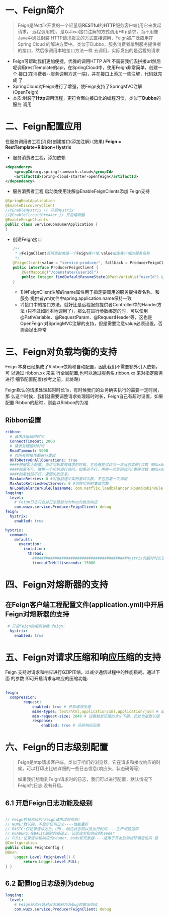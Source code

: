 # **一、Feign**简介

> Feign是*Netflix*开发的一个轻量级**RESTful**的**HTTP**服务客户端(用它来发起请求， 远程调用的)，是以Java接口注解的方式调用Http请求，而不用像Java中通过封装 HTTP请求报文的方式直接调用，Feign被广泛应用在Spring Cloud 的解决方案中。类似于Dubbo，服务消费者拿到服务提供者的接口，然后像调用本地接口方法一样 去调用，实际发出的是远程的请求

+ Feign可帮助我们更加便捷，优雅的调用HTTP API:不需要我们去拼接url然后 呢调用restTemplate的api，在SpringCloud中，使用Feign非常简单，创建一个 接口(在消费者--服务调用方这一端)，并在接口上添加一些注解，代码就完成 了
+ SpringCloud对Feign进行了增强，使Feign支持了SpringMVC注解 (OpenFeign)
+ 本质:封装了**Http**调用流程，更符合面向接口化的编程习惯，类似于**Dubbo**的服务 调用

# 二、**Feign**配置应用

在服务调用者工程(消费)创建接口(添加注解) (效果) **Feign = RestTemplate+Ribbon+Hystrix**

+ 服务消费者工程，添加依赖

``` xml
<dependency>
    <groupId>org.springframework.cloud</groupId>
    <artifactId>spring-cloud-starter-openfeign</artifactId>
</dependency>
```

+ 服务消费者工程 启动类使用注解@EnableFeignClients添加 Feign支持

``` java
@SpringBootApplication
@EnableDiscoveryClient
//@EnableHystrix // 开启Hystrix
//@EnableCircuitBreaker // 开启熔断器
@EnableFeignClients
public class ServiceConsumerApplication {
}
```

+ 创建Feign接口

  ``` java
  /**
   * @FeignClient表明当前类是一个Feign客户端,value指定客户端的服务名称
   */
  @FeignClient(value = "service-producer", fallback = ProducerFeignClientFallback.class, path = "/resume")
  public interface ProducerFeignClient {
      @GetMapping("/openstate/{userId}")
      public Integer findDefaultResumeState(@PathVariable("userId") Long userId);
  }
  ```

  + 1)@FeignClient注解的name属性用于指定要调用的服务提供者名称，和服务 提供者yml文件中spring.application.name保持一致
  + 2)接口中的接口方法，就好比是远程服务提供者Controller中的Hander方法 (只不过如同本地调用了)，那么在进行参数绑定的时，可以使用 @PathVariable、@RequestParam、@RequestHeader等，这也是OpenFeign 对SpringMVC注解的支持，但是需要注意value必须设置，否则会抛出异常

# 三、**Feign**对负载均衡的支持

Feign 本身已经集成了Ribbon依赖和自动配置，因此我们不需要额外引入依赖，可 以通过 ribbon.xx 来进 行全局配置,也可以通过服务名.ribbon.xx 来对指定服务进行 细节配置配置(参考之前，此处略)

Feign默认的请求处理超时时⻓1s，有时候我们的业务确实执行的需要一定时间，那 么这个时候，我们就需要调整请求处理超时时⻓，Feign自己有超时设置，如果配置 Ribbon的超时，则会以Ribbon的为准

## **Ribbon**设置

``` yaml
ribbon:
  # 请求连接超时时间
  ConnectTimeout: 2000
  # 请求处理超时时间
  ReadTimeout: 5000
  # 对所有的操作都进行重试
  OkToRetryOnAllOperations: true
  ####根据如上配置，当访问到故障请求的时候，它会再尝试访问一次当前实例(次数 由MaxAutoRetries配置)，
  ####如果不行，就换一个实例进行访问，如果还不行，再换一次实例访问(更换次数 由MaxAutoRetriesNextServer配置)，
  ####如果依然不行，返回失败信息。
  MaxAutoRetries: 0 #对当前选中实例重试次数，不包括第一次调用
  MaxAutoRetriesNextServer: 0 #切换实例的重试次数
  NFLoadBalancerRuleClassName: com.netflix.loadbalancer.RoundRobinRule #负载策略调整
logging:
  level:
    # Feign日志只会对日志级别为debug的做出响应
    com.wuzx.service.ProducerFeignClient: debug
feign:
  hystrix:
    enabled: true

hystrix:
  command:
    default:
      execution:
        isolation:
          thread:
            ##########################################Hystrix的超时时⻓设置
            timeoutInMilliseconds: 15000
```



# 四、**Feign**对熔断器的支持

## 在Feign客户端工程配置文件(application.yml)中开启Feign对熔断器的支持

``` yaml
 # 开启Feign的熔断功能 feign:
  hystrix:
    enabled: true
```

# 五、**Feign**对请求压缩和响应压缩的支持

Feign 支持对请求和响应进行GZIP压缩，以减少通信过程中的性能损耗。通过下面 的参数 即可开启请求与响应的压缩功能:

``` yaml
 
feign:
  compression:
		request:
			enabled: true # 开启请求压缩
			mime-types: text/html,application/xml,application/json # 设置压缩的数据类型，此处也是默认值
			min-request-size: 2048 # 设置触发压缩的大小下限，此处也是默认值
			response:
				enabled: true # 开启响应压缩
```

# 六、**Feign**的日志级别配置

> Feign是http请求客户端，类似于咱们的浏览器，它在请求和接收响应的时候，可以打印出比较详细的一些日志信息(响应头，状态码等等)
>
> 如果我们想看到Feign请求时的日志，我们可以进行配置，默认情况下Feign的日志 没有开启。

## 6.1  开启Feign日志功能及级别

``` java
 
// Feign的日志级别(Feign请求过程信息)
// NONE:默认的，不显示任何日志----性能最好
// BASIC:仅记录请求方法、URL、响应状态码以及执行时间----生产问题追踪
// HEADERS:在BASIC级别的基础上，记录请求和响应的header
// FULL:记录请求和响应的header、body和元数据----适用于开发及测试环境定位问 题
@Configuration
public class FeignConfig {
@Bean
    Logger.Level feignLevel() {
        return Logger.Level.FULL;
} }
```

## 6.2 配置log日志级别为debug

``` yaml
logging:
  level:
    # Feign日志只会对日志级别为debug的做出响应
    com.wuzx.service.ProducerFeignClient: debug
```

